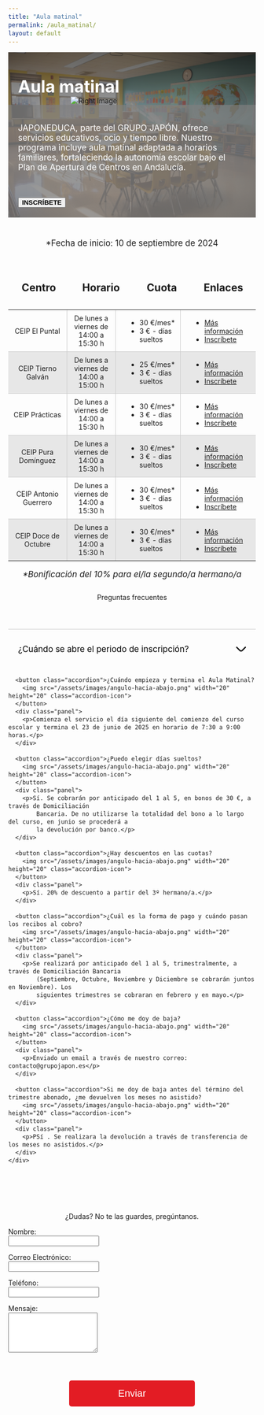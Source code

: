 ```yaml
---
title: "Aula matinal"
permalink: /aula_matinal/
layout: default
---
```




<div class="splash-container">
  <!-- Full-width background image -->
  <img src="/assets/images/aulamatinal.png" alt="Full Width Image" class="splash-image">

  <!-- Grey transparent background image -->
  <div class="grey-background"></div>

  <!-- Text title at top right -->
  <div class="top-left">Aula matinal</div>

  <!-- Right image upfront -->
  <img src="/assets/images/niñacomiendo.png" alt="Right Image" class="right-image">

  <!-- Text content at bottom left -->
  <div class="bottom-left">
    <p>JAPONEDUCA, parte del GRUPO JAPÓN, ofrece servicios educativos, ocio y tiempo libre. Nuestro programa incluye aula matinal adaptada a horarios familiares, fortaleciendo la autonomía escolar bajo el Plan de Apertura de Centros en Andalucía.</p>
    <button class="plan-button2" onclick="location.href='https://app.grupojapon.es/index.php/registro'" style="font-weight: 700;">INSCRÍBETE</button>
  </div>
</div>


<style>
  .splash-container {
    position: relative;
    width: 100%;
    max-width: none;
    overflow: hidden;
    margin-bottom: 3em;
    padding: 0;
    padding-top: 3.5em;
    margin-top: 2em;
    display: grid;
    grid-template-columns: repeat(2, 1fr); /* Default: 2 columns */
    grid-template-rows: 142px 1fr; /* Default: 2 rows */
    grid-column-gap: 20px; /* Adjust spacing between columns */
    grid-row-gap: 20px; /* Adjust spacing between rows */
    align-items: end;
  }

  /* Styling for the right image */
  .right-image {
    grid-row: 1 / 3; /* Both rows */
    grid-column: 2 / 3; /* Default: second column */
    width: 370px;
    z-index: 10; /* Ensure above background image */
    margin: 0 auto;
    transform: translateX(calc(-50% + 80px));
  }

  .grey-background {
    background-color: rgba(127, 127, 127, 0.7); /* Semi-transparent grey */
    position: absolute; /* Ensures it stays within the container */
    top: 0;
    left: 0;
    width: 55%; /* Occupy the left half of the splash container */
    height: 100%; /* Full height of the splash container */
    z-index: 5; /* Below the text but above the background image */
    margin-top: 3.5em;
    transform: translateX(-80px);
  }

  .bottom-left {
    z-index: 10;
    max-width: 650px;
    text-align: left;
    margin-left: auto;
    margin-right: 1em;
    color: white;
    padding: 20px;
    align-self: start;
  }

  .top-left {
    grid-row: 1 / 2; /* First row */
    grid-column: 1 / 2; /* Now in the first column */
    font-size: 42px;
    font-weight: 700;
    color: white;
    z-index: 10; /* Ensure above background image */
    text-align: left;
    margin-right: 8.8em;
    margin-left: auto;
    padding-left: 20px;
  }

  /* Breakpoint for smaller screens: 1 column, 3 rows */
  @media (max-width: 967px) {
    .splash-container {
      grid-template-columns: 1fr; /* 1 column */
      grid-template-rows: repeat(3, auto); /* 3 rows */
      grid-row-gap: 0px; /* Adjust row spacing */
      margin-top: 0;
    }

    /* Adjust the right image to fit in the first column (stacked layout) */
    .right-image {
      grid-row: 2 / 3; /* Place the image in the second row */
      grid-column: 1 / 2; /* Place it in the first column */
      width: 250px; /* Make it responsive */
      transform: none;
    }

    /* Adjust the grey background to occupy the last row */
    .grey-background {
      position: static; /* Remove absolute positioning */
      grid-row: 3 / 3; /* Place it in the last row */
      grid-column: 1 / 2; /* Full width of the single column */
      width: 100%; /* Full width of the column */
      height: 100%; /* Adjust height automatically */
      transform: none; /* Remove the horizontal transform */
    }

    .bottom-left {
      z-index: 10;
      text-align: left;
      color: white;
      padding: 20px;
      align-self: start;
      grid-column: 1 / 1;
      grid-row: 3 / 3;
    }

    .top-left {
      grid-row: 1 / 2; /* First row */
      grid-column: 1 / 2; /* Now in the first column */
      font-size: 34px;
      font-weight: 700;
      color: white;
      z-index: 10; /* Ensure above background image */
      text-align: left;
      margin-right: 0;
      margin-left: 0;
      padding-left: 20px;
    }
  }

  .splash-image {
    width: 100%;
    height: 100%;
    position: absolute;
    top: 0;
    left: 0;
    object-fit: cover;
    z-index: -1;
    margin: 0;
  }

  .bottom-left p {
    font-size: 17px;
    margin-bottom: 3em;
  }
</style>


<div style="font-size: 17px;text-align: center;">
  <p>*Fecha de inicio: 10 de septiembre de 2024</p>
</div>


<div class="table-container">
  <table>
    <thead>
      <tr>
        <th style="width: 200px;text-align: center;"><h2>Centro</h2></th>
        <th style="width: 200px;text-align: center;"><h2>Horario</h2></th>
        <th style="width: 200px;text-align: center;"><h2>Cuota</h2></th>
        <th style="width: 200px;text-align: center;"><h2>Enlaces</h2></th>
      </tr>
    </thead>
    <tbody>
      <tr>
        <td style="width: 200px;text-align: center;">CEIP El Puntal</td>
        <td style="width: 200px;text-align: center;">De lunes a viernes de 14:00 a 15:30 h</td>
        <td style="width: 200px;text-align: center;">
          <ul style="list-style-type: disc; padding-left: 40px; margin: 0; text-align: left;">
            <li>30 €/mes*</li>
            <li>3 € - días sueltos</li>
          </ul>
        </td>
        <td style="width: 200px;text-align: center;">
          <ul style="list-style-type: disc; padding-left: 40px; margin: 0; text-align: left;">
            <li><a href="/assets/documents/Nota_informativa_Aula_de_matinal_Ceip_El_Puntal_2023-24.pdf">Más información</a></li>
            <li><a href="https://app.grupojapon.es/index.php/registro">Inscríbete</a></li>
          </ul>
        </td>
      </tr>
      <tr>
        <td style="width: 200px;text-align: center;">CEIP Tierno Galván</td>
        <td style="width: 200px;text-align: center;">De lunes a viernes de 14:00 a 15:00 h</td>
        <td style="width: 200px;text-align: center;">
          <ul style="list-style-type: disc; padding-left: 40px; margin: 0; text-align: left;">
            <li>25 €/mes*</li>
            <li>3 € - días sueltos</li>
          </ul>
        </td>
        <td style="width: 200px;text-align: center;">
          <ul style="list-style-type: disc; padding-left: 40px; margin: 0; text-align: left;">
            <li><a href="/assets/documents/Nota_informativa_Aula_de_matinal_Ceip_El_Puntal_2023-24.pdf">Más información</a></li>
            <li><a href="https://app.grupojapon.es/index.php/registro">Inscríbete</a></li>
          </ul>
        </td>
      </tr>
      <tr>
        <td style="width: 200px;text-align: center;">CEIP Prácticas</td>
        <td style="width: 200px;text-align: center;">De lunes a viernes de 14:00 a 15:30 h</td>
        <td style="width: 200px;text-align: center;">
          <ul style="list-style-type: disc; padding-left: 40px; margin: 0; text-align: left;">
            <li>30 €/mes*</li>
            <li>3 € - días sueltos</li>
          </ul>
        </td>
        <td style="width: 200px;text-align: center;">
          <ul style="list-style-type: disc; padding-left: 40px; margin: 0; text-align: left;">
            <li><a href="/assets/documents/Nota_informativa_Aula_de_matinal_Ceip_El_Puntal_2023-24.pdf">Más información</a></li>
            <li><a href="https://app.grupojapon.es/index.php/registro">Inscríbete</a></li>
          </ul>
        </td>
      </tr>
      <tr>
        <td style="width: 200px;text-align: center;">CEIP Pura Domínguez</td>
        <td style="width: 200px;text-align: center;">De lunes a viernes de 14:00 a 15:30 h</td>
        <td style="width: 200px;text-align: center;">
          <ul style="list-style-type: disc; padding-left: 40px; margin: 0; text-align: left;">
            <li>30 €/mes*</li>
            <li>3 € - días sueltos</li>
          </ul>
        </td>
        <td style="width: 200px;text-align: center;">
          <ul style="list-style-type: disc; padding-left: 40px; margin: 0; text-align: left;">
            <li><a href="/assets/documents/Nota_informativa_Aula_de_matinal_Ceip_El_Puntal_2023-24.pdf">Más información</a></li>
            <li><a href="https://app.grupojapon.es/index.php/registro">Inscríbete</a></li>
          </ul>
        </td>
      </tr>
      <tr>
        <td style="width: 200px;text-align: center;">CEIP Antonio Guerrero</td>
        <td style="width: 200px;text-align: center;">De lunes a viernes de 14:00 a 15:30 h</td>
        <td style="width: 200px;text-align: center;">
          <ul style="list-style-type: disc; padding-left: 40px; margin: 0; text-align: left;">
            <li>30 €/mes*</li>
            <li>3 € - días sueltos</li>
          </ul>
        </td>
        <td style="width: 200px;text-align: center;">
          <ul style="list-style-type: disc; padding-left: 40px; margin: 0; text-align: left;">
            <li><a href="/assets/documents/Nota_informativa_Aula_de_matinal_Ceip_El_Puntal_2023-24.pdf">Más información</a></li>
            <li><a href="https://app.grupojapon.es/index.php/registro">Inscríbete</a></li>
          </ul>
        </td>
      </tr>
      <tr>
        <td style="width: 200px;text-align: center;">CEIP Doce de Octubre</td>
        <td style="width: 200px;text-align: center;">De lunes a viernes de 14:00 a 15:30 h</td>
        <td style="width: 200px;text-align: center;">
          <ul style="list-style-type: disc; padding-left: 40px; margin: 0; text-align: left;">
            <li>30 €/mes*</li>
            <li>3 € - días sueltos</li>
          </ul>
        </td>
        <td style="width: 200px;text-align: center;">
          <ul style="list-style-type: disc; padding-left: 40px; margin: 0; text-align: left;">
            <li><a href="/assets/documents/Nota_informativa_Aula_de_matinal_Ceip_El_Puntal_2023-24.pdf">Más información</a></li>
            <li><a href="https://app.grupojapon.es/index.php/registro">Inscríbete</a></li>
          </ul>
        </td>
      </tr>
    </tbody>
  </table>
</div>

<div style="font-size: 17px;text-align: center;font-style: italic;">
  <p>*Bonificación del 10% para el/la segundo/a hermano/a</p>
</div>



<div style="text-align:center; margin: 2em;">
    Preguntas frecuentes
  </div>
  
  <div class="faq-container">
    <div id="faq" class="faq">
      <button class="accordion">¿Cuándo se abre el periodo de inscripción?
        <img src="/assets/images/angulo-hacia-abajo.png" width="20" height="20" class="accordion-icon">
      </button>
      <div class="panel">
        <p>A partir del 1 de septiembre de 2024.</p>
      </div>
  
      <button class="accordion">¿Cuándo empieza y termina el Aula Matinal?
        <img src="/assets/images/angulo-hacia-abajo.png" width="20" height="20" class="accordion-icon">
      </button>
      <div class="panel">
        <p>Comienza el servicio el día siguiente del comienzo del curso escolar y termina el 23 de junio de 2025 en horario de 7:30 a 9:00 horas.</p>
      </div>
  
      <button class="accordion">¿Puedo elegir días sueltos?
        <img src="/assets/images/angulo-hacia-abajo.png" width="20" height="20" class="accordion-icon">
      </button>
      <div class="panel">
        <p>Sí. Se cobrarán por anticipado del 1 al 5, en bonos de 30 €, a través de Domiciliación
            Bancaria. De no utilizarse la totalidad del bono a lo largo del curso, en junio se procederá a
            la devolución por banco.</p>
      </div>
  
      <button class="accordion">¿Hay descuentos en las cuotas?
        <img src="/assets/images/angulo-hacia-abajo.png" width="20" height="20" class="accordion-icon">
      </button>
      <div class="panel">
        <p>Sí. 20% de descuento a partir del 3º hermano/a.</p>
      </div>
  
      <button class="accordion">¿Cuál es la forma de pago y cuándo pasan los recibos al cobro?
        <img src="/assets/images/angulo-hacia-abajo.png" width="20" height="20" class="accordion-icon">
      </button>
      <div class="panel">
        <p>Se realizará por anticipado del 1 al 5, trimestralmente, a través de Domiciliación Bancaria
            (Septiembre, Octubre, Noviembre y Diciembre se cobrarán juntos en Noviembre). Los
            siguientes trimestres se cobraran en febrero y en mayo.</p>
      </div>
  
      <button class="accordion">¿Cómo me doy de baja?
        <img src="/assets/images/angulo-hacia-abajo.png" width="20" height="20" class="accordion-icon">
      </button>
      <div class="panel">
        <p>Enviado un email a través de nuestro correo: contacto@grupojapon.es</p>
      </div>
  
      <button class="accordion">Si me doy de baja antes del término del trimestre abonado, ¿me devuelven los meses no asistido?
        <img src="/assets/images/angulo-hacia-abajo.png" width="20" height="20" class="accordion-icon">
      </button>
      <div class="panel">
        <p>PSí . Se realizara la devolución a través de transferencia de los meses no asistidos.</p>
      </div>
    </div>
  </div>


<div style="text-align:center; margin-top:7em">
  ¿Dudas? No te las guardes, pregúntanos.
</div>

<form name="contact" action="/_pages/success.html" method="POST" data-netlify="true" class="contact-form">
  <input type="hidden" name="subject" id="subject" value="Mensaje de (nombre)" />
  
  <p>
    <label for="name">Nombre:</label><br />
    <input type="text" id="name" name="name" required />
  </p>
  
  <p>
    <label for="email">Correo Electrónico:</label><br />
    <input type="email" id="email" name="email" required />
  </p>
  
  <p>
    <label for="phone">Teléfono:</label><br />
    <input type="tel" id="phone" name="phone" required />
  </p>
  
  <p>
    <label for="message">Mensaje:</label><br />
    <textarea id="message" name="message" rows="5" required></textarea>
  </p>
  
  <p style="text-align: center;">
    <button type="submit" class="submit-button">Enviar</button>
  </p>
</form>

<script>
  document.querySelector('form').addEventListener('submit', function(event) {
    var name = document.getElementById('name').value;
    var phone = document.getElementById('phone').value;
    var subjectField = document.getElementById('subject');
    subjectField.value = `Mensaje de ${name} - Teléfono: ${phone}`;
  });
</script>


<style>
.plans-container {
  display: flex;
  justify-content: center;
  flex-wrap: wrap;
}

.plan {
  width: 400px;
  padding: 20px;
  border: 1px solid #ccc;
  border-radius: 8px;
  background: white;
  text-align: center;
  margin: 60px 12px;
  text-decoration: none;
  color: inherit;
  transition: background-color 0.3s ease, box-shadow 0.3s ease;
}

.plan:hover {
  background-color: #f0f0f0;
  box-shadow: 0 4px 8px rgba(0, 0, 0, 0.2);
  text-decoration: none;
}

.plan h2, .plan p {
  color: inherit;
}

.contact-form {
  max-width: 600px;
  margin: 0 auto;
  text-align: left;
}

.faq-container {
  width: 100%;
  max-width: 41rem;
  margin: 4em auto;
  text-align: left;
}

.accordion {
  background-color: transparent !important;
  outline: 0 !important;
  width: 100%;
  padding: 20px;
  text-align: left;
  border: none;
  cursor: pointer;
  line-height: 40px;
  background-color: transparent;
  color: black; /* Ensure it's the same color as the rest of the text */
  outline: none;
  display: flex;
  justify-content: space-between;
  align-items: center;
  border-top: 1px solid #ccc;
  font-family: inherit; /* Inherit the same font as the rest of the text */
  font-size: 17px; /* Set the same size as the answer text */
  font-weight: normal; /* Ensure consistent font weight */
}

.accordion-icon {
  transition: transform 0.3s ease;
}

.accordion-icon.rotated {
  transform: rotate(180deg);
}

.panel {
  padding: 0 18px;
  height: 0;
  overflow: hidden;
  transition: height 0.3s ease;
}

.panel.open {
  height: auto;
}

.plan-button:hover {
  background-color: #9b1b20;
}

.submit-button {
  background-color: #e31c24;
  color: white;
  border: none;
  padding: 15px 100px;
  margin: 40px;
  text-align: center;
  font-size: 20px;
  border-radius: 5px;
  cursor: pointer;
}

.submit-button:hover {
  background-color: #9b1b20;
}
</style>

<script>
  var accordions = document.querySelectorAll(".accordion");

  accordions.forEach(function(accordion) {
    accordion.addEventListener("click", function() {
      this.classList.toggle("active");
      var icon = this.querySelector(".accordion-icon");
      icon.classList.toggle("rotated");

      var panel = this.nextElementSibling;
      if (panel.style.height) {
        panel.style.height = null;
      } else {
        panel.style.height = panel.scrollHeight + "px";
      }
    });
  });
</script>




<style>
  .table-container {
    margin-top: 30px; /* Ajusta el margen superior según sea necesario */
  }

  .table-container table {
    border-collapse: collapse;
    border: none; /* elimina los bordes de la tabla */
    display: flex;
    flex-direction: column;
    align-items: center;
  }

  .table-container td {
    padding: 8px;
    border: 1px solid #ccc;
    text-align: left;
  }

  .table-container th {
    padding: 8px;
    background-color: transparent !important; /* Fondo transparente */
    border: none; /* Sin bordes */
  }

  .table-container thead th {
    background-color: transparent !important; /* Fondo transparente */
  }

  .table-container tbody tr:nth-child(even) {
    background-color: #e7e7e7; /* Cambia el color de fondo para las filas pares */
  }

  /* Elimina los bordes de las celdas exteriores */
  .table-container th:first-child,
  .table-container td:first-child {
    border-left: none;
  }

  .table-container th:last-child,
  .table-container td:last-child {
    border-right: none;
  }

  /* Elimina la última línea horizontal */
  .table-container tr:last-child th,
  .table-container tr:last-child td {
    border-bottom: none;
  }

  /* Elimina la primera línea horizontal */
  .table-container tr:first-child th,
  .table-container tr:first-child td {
    border-top: none;
  }

  /* Elimina la segunda línea horizontal */
  .table-container tr:nth-child(2) th,
  .table-container tr:nth-child(2) td {
    border-top: none;
  }
</style>
